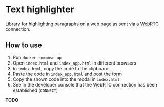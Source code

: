 # Text highlighter

Library for highlighting paragraphs on a web page as sent via a WebRTC connection.

## How to use

1. Run `docker compose up`
1. Open `index.html` and `index_app.html` in different browsers
1. In `index.html`, copy the code to the clipboard
1. Paste the code in `index_app.html` and post the form
1. Copy the shown code into the modal in `index.html`
1. See in the developer console that the WebRTC connection has been established (`CONNECT`)

**TODO**
